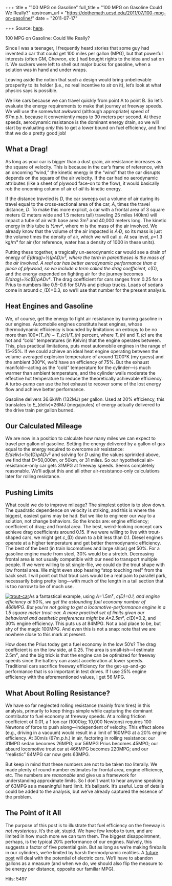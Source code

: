 +++
title = "100 MPG on Gasoline"
full_title = "100 MPG on Gasoline Could We Really?"
upstream_url = "https://dothemath.ucsd.edu/2011/07/100-mpg-on-gasoline/"
date = "2011-07-17"

+++
Source: [here](https://dothemath.ucsd.edu/2011/07/100-mpg-on-gasoline/).

100 MPG on Gasoline: Could We Really?

Since I was a teenager, I frequently heard stories that some guy had invented a car that could get 100 miles per gallon (MPG), but that powerful interests (often GM, Chevron, etc.) had bought rights to the idea and sat on it. We suckers were left to shell out major bucks for gasoline, when a solution was in hand and under wraps.

Leaving aside the notion that such a design would bring unbelievable prosperity to its holder (i.e., no real incentive to *sit* on it), let’s look at what physics says is possible.

We like cars because we can travel quickly from point A to point B. So let’s evaluate the energy requirements to make that journey at freeway speeds. We will use the somewhat awkward (although appropriate) speed of 67m.p.h. because it conveniently maps to 30 meters per second. At these speeds, aerodynamic resistance is the dominant energy drain, so we will start by evaluating *only* this to get a lower bound on fuel efficiency, and find that we do a pretty good job\!

## What a Drag!

As long as your car is bigger than a dust grain, air resistance increases as the square of velocity. This is because in the car’s frame of reference, with an oncoming “wind,” the kinetic energy in the “wind” that the car disrupts depends on the square of the air velocity. If the car had no aerodynamic attributes (like a sheet of plywood face-on to the flow), it would basically rob the oncoming column of air of *all* its kinetic energy.

If the distance traveled is *D*, the car sweeps out a volume of air during its travel equal to the cross-sectional area of the car, *A*, times the travel distance, *D*. To make this more explicit, a car with a frontal area of 3 square meters (2 meters wide and 1.5 meters tall) traveling 25 miles (40km) will impact a tube of air with base area 3m² and 40,000 meters long. The kinetic energy in this tube is ½*mv*², where *m* is the mass of the air involved. We already know that the volume of the air impacted is *A·D*, so its mass is just the volume times the density of air, which we will call *ρ*. At sea level, *ρ*=1.3 kg/m³ for air (for reference, water has a density of 1000 in these units).

Putting these together, a tragically un-aerodynamic car would see a drain of energy of *E*_(drag)=½(*ρAD*)*v*², where the term in parentheses is the mass of the air involved. A real car has better aerodynamic performance than a piece of plywood, so we include a term called the drag coefficient, *c*_(D), and the energy expended on fighting air for the journey becomes *E*_(drag)=½*c*_(D)*ρADv*². The drag coefficient for cars ranges from 0.25 for a Prius to numbers like 0.5–0.6 for SUVs and pickup trucks. Loads of sedans come in around *c*_(D)=0.3, so we’ll use that number for the present analysis.

## Heat Engines and Gasoline

We, of course, get the energy to fight air resistance by burning gasoline in our engines. Automobile engines constitute heat engines, whose thermodynamic efficiency is bounded by limitations on entropy to be no more than 100×(*T_(h)* − *T_(c)*)/*T_(h)* percent, where *T_(h)* and *T_(c)* are the hot and “cold” temperatures (in Kelvin) that the engine operates between. This, plus practical limitations, puts most automobile engines in the range of 15–25%. If we could achieve an ideal heat engine operating between the volume-averaged explosion temperature of around 1200°K (my guess) and the ambient 300°K, we’d have an efficiency of 75%. But the exhaust manifold—acting as the “cold” temperature for the cylinder—is much warmer than ambient temperature, and the cylinder walls moderate the effective hot temperature to reduce the theoretically achievable efficiency. A turbo-pump can use the hot exhaust to recover some of the lost energy flow and achieve better performance.

Gasoline delivers 36.6kWh (132MJ) per gallon. Used at 20% efficiency, this translates to *E*_(deliv)=26MJ (megajoules) of energy actually delivered to the drive train per gallon burned.

## Our Calculated Mileage

We are now in a position to calculate how many miles we can expect to travel per gallon of gasoline. Setting the energy delivered by a gallon of gas equal to the energy required to overcome air resistance: *E*_(deliv)=½*c*_(D)*ρADv*² and solving for *D* using the values sprinkled above, we find that *D*=50,000m, or 50km, or 31 miles. So our hypothetical air-resistance-only car gets 31MPG at freeway speeds. Seems completely reasonable. We’ll adjust this and all other air-resistance-only calculations later for rolling resistance.

## Pushing Limits

What could we do to improve mileage? The simplest option is to slow down. The quadratic dependence on velocity is striking, and this is where the biggest, easiest gains may be had. But we like to engineer our way to a solution, not change behaviors. So the knobs are: engine efficiency; coefficient of drag; and frontal area. The best, weird-looking concept cars achieve drag coefficients around 0.15. If we were willing to live with trout-shaped cars, we might get *c*_(D) down to a bit less than 0.1. Diesel engines operate at a higher temperature and get better thermodynamic efficiency. The best of the best (in train locomotives and large ships) get 50%. For a gasoline engine made from steel, 30% would be a stretch. Decreasing frontal area is not usually compatible with our need to transport multiple people. If we were willing to sit single-file, we could do the trout shape with low frontal area. We might even stop hearing “stop touching me!” from the back seat. I will point out that trout cars would be a real pain to parallel park, necessarily being pretty long—with much of the length in a tail section that is too narrow to be of much use.

[![](https://dothemath.ucsd.edu/wp-content/uploads/2011/07/trout-car-300x119.png "trout-car")](https://dothemath.ucsd.edu/wp-content/uploads/2011/07/trout-car.png)As a fantastical example, using *A*=1.5m², *c*_(D)=0.1, and engine efficiency at 50%, we get the astounding fuel economy number of 466MPG. But you’re not going to get a locomotive-performance engine in a 1.5 square meter trout-car. A more practical set of limits given our behavioral and aesthetic preferences might be *A*=2.5m², *c*_(D)=0.2, and 30% engine efficiency. This puts us at 84MPG. Not a bad place to be, but shy of the magic 100MPG. And even this is not a snap: note that we are nowhere close to this mark at present.

How does the Prius today get a fuel economy in the low 50’s? The drag coefficient is on the low side, at 0.25. The area is small-ish—I estimate 2.5m², and the big trick is that the engine can be optimized for freeway speeds since the battery can assist acceleration at lower speeds. Traditional cars sacrifice freeway efficiency for the get-up-and-go performance that is so important in test drives. If I use 25% engine efficiency with the aforementioned values, I get 56 MPG.

## What About Rolling Resistance?

We have so far neglected rolling resistance (mainly from tires) in this analysis, primarily to keep things simple while capturing the dominant contributor to fuel economy at freeway speeds. At a rolling friction coefficient of 0.01, a 1 ton car (1000kg; 10,000 Newtons) requires 100 Newtons of force to push along—independent of velocity. This effect alone (e.g., driving in a vacuum) would result in a limit of 160MPG at a 20% engine efficiency. At 30m/s (67m.p.h.) in air, factoring in rolling resistance: our 31MPG sedan becomes 26MPG; our 56MPG Prius becomes 45MPG; our absurd locomotive trout car at 466MPG becomes 220MPG; and our “realistic” 84MPG car now gets 63MPG.

But keep in mind that these numbers are not to be taken *too* literally. We made plenty of round-number estimates for frontal area, engine efficiency, etc. The numbers are *reasonable* and give us a framework for understanding approximate limits. So I don’t want to hear anyone speaking of 63MPG as a meaningful hard limit. It’s ballpark. It’s useful. Lots of details could be added to the analysis, but we’ve already captured the essence of the problem.

## The Point of it All

The purpose of this post is to illustrate that fuel efficiency on the freeway is *not mysterious*. It’s the air, stupid. We have few knobs to turn, and are limited in how much more we can turn them. The biggest disappointment, perhaps, is the typical 20% performance of our engines. Naïvely, this suggests a factor of five potential gain. But as long as we’re making fireballs in our cylinders, we’re limited by harsh thermodynamic realities. A [future post](https://dothemath.ucsd.edu/2011/08/mpg-for-electric-cars/ "MPG for Electric Cars?") will deal with the potential of electric cars. We’ll have to abandon gallons as a measure (and when we do, we should also flip the measure to be energy per distance, opposite our familiar MPG).

Hits: 5497

[](https://www.addtoany.com/add_to/facebook?linkurl=https%3A%2F%2Fdothemath.ucsd.edu%2F2011%2F07%2F100-mpg-on-gasoline%2F&linkname=100%20MPG%20on%20Gasoline%3A%20Could%20We%20Really%3F "Facebook")[](https://www.addtoany.com/add_to/twitter?linkurl=https%3A%2F%2Fdothemath.ucsd.edu%2F2011%2F07%2F100-mpg-on-gasoline%2F&linkname=100%20MPG%20on%20Gasoline%3A%20Could%20We%20Really%3F "Twitter")[](https://www.addtoany.com/add_to/email?linkurl=https%3A%2F%2Fdothemath.ucsd.edu%2F2011%2F07%2F100-mpg-on-gasoline%2F&linkname=100%20MPG%20on%20Gasoline%3A%20Could%20We%20Really%3F "Email")[](https://www.addtoany.com/share)
